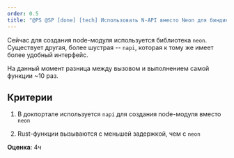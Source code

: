 ```yaml
---
order: 0.5
title: "@PS @SP [done] [tech] Использовать N-API вместо Neon для биндингов Rust <-> JS"
---
```


Сейчас для создания node-модуля используется библиотека `neon`. Существует другая, более шустрая -- `napi`, которая к тому же имеет более удобный интерфейс.

На данный момент разница между вызовом и выполнением самой функции \~10 раз.

## Критерии

1. В докпортале используется `napi` для создания node-модуля вместо `neon`

2. Rust-функции вызываются с меньшей задержкой, чем с `neon`



**Оценка**: 4ч